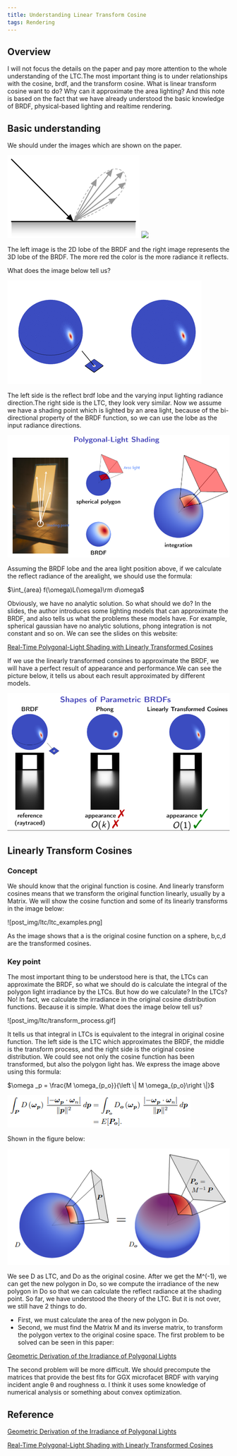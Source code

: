 ```yaml
---
title: Understanding Linear Transform Cosine
tags: Rendering
---
```


## Overview
I will not focus the details on the paper and pay more attention to the whole understanding of the LTC.The most important thing is to under relationships with the cosine, brdf, and the transform cosine. What is linear transform cosine want to do? Why can it approximate the area lighting? And this note is based on the fact that we have already understood the basic knowledge of BRDF, physical-based lighting and realtime rendering.

## Basic understanding
We should under the images which are shown on the paper.

![](post_img/ltc/lobe.PNG)
![](post_img/ltc/lobe_brdf.PNG.PNG)

The left image is the 2D lobe of the BRDF and the right image represents the 3D lobe of the BRDF. The more red the color is the more radiance it reflects. 

What does the image below tell us?

![](post_img/ltc/moving_lobe.gif)

The left side is the reflect brdf lobe and the varying input lighting radiance direction.The right side is the LTC, they look very similar.
Now we assume we have a shading point which is lighted by an area light, because of the bi-directional property of the BRDF function, so we can use the lobe as the input radiance directions.

![](post_img/ltc/poly_light_shading.PNG)

Assuming the BRDF lobe and the area light position above, if we calculate the reflect radiance of the arealight, we should use the formula:

$\int_{area} f(\omega)L(\omega)\rm d\omega$

Obviously, we have no analytic solution.
So what should we do?
In the slides, the author introduces some lighting models that can approximate the BRDF, and also tells us what the problems these models have. For example, spherical gaussian have no analytic solutions, phong integration is not constant and so on.
We can see the slides on this website:

[Real-Time Polygonal-Light Shading with Linearly Transformed Cosines](https://drive.google.com/file/d/0BzvWIdpUpRx_Z2pZWWFtam5xTFE/view?resourcekey=0-K9rJBtyrgGtxfP3XHDUCyQ)

If we use the linearly transformed consines to approximate the BRDF, we will have a perfect result of appearance and performance.We can see the picture below, it tells us about each result approximated by different models.

![](post_img/ltc/shapes_of_parametric_brdfs.PNG)

## Linearly Transform Cosines
### Concept
We should know that the original function is cosine. And linearly transform cosines means that we transform the original function linearly, usually by a Matrix.
We will show the cosine function and some of its linearly transforms in the image below:

![post_img/ltc/ltc_examples.png]

As the image shows that a is the original cosine function on a sphere, b,c,d are the transformed cosines.

### Key point
The most important thing to be understood here is that, the LTCs can approximate the BRDF, so what we should do is calculate the integral of the polygon light irradiance by the LTCs.
But how do we calculate? In the LTCs? No! In fact, we calculate the irradiance in the original cosine distribution functions. Because it is simple.
What does the image below tell us?

![post_img/ltc/transform_process.gif]

It tells us that integral in LTCs is equivalent to the integral in original cosine function. The left side is the LTC which approximates the BRDF, the middle is the transform process, and the right side is the original cosine distribution.
We could see not only the cosine function has been transformed, but also the polygon light has.
We express the image above using this formula:

$\omega _p = \frac{M \omega_{p_o}}{\left \| M \omega_{p_o}\right \|}$

![](post_img/ltc/integral_formula.png)


Shown in the figure below:

![](post_img/ltc/area_transform.png)

We see D as LTC, and Do as the original cosine. After we get the M^(-1), we can get the new polygon in Do, so we compute the irradiance of the new polygon in Do so that we can calculate the reflect radiance at the shading point.
So far, we have understood the theory of the LTC. But it is not over, we still have 2 things to do.
- First, we must calculate the area of the new polygon in Do.
- Second, we must find the Matrix M and its inverse matrix, to transform the polygon vertex to the original cosine space.
The first problem to be solved can be seen in this paper:

[Geometric Derivation of the Irradiance of Polygonal
Lights](https://hal.science/hal-01458129/document)

The second problem will be more difficult. We should precompute the matrices that provide the best fits for GGX microfacet BRDF with varying incident angle θ and roughness α. I think it uses some knowledge of numerical analysis or something about convex optimization.

## Reference
[Geometric Derivation of the Irradiance of Polygonal
Lights](https://hal.science/hal-01458129/document)

[Real-Time Polygonal-Light Shading with Linearly Transformed Cosines](https://drive.google.com/file/d/0BzvWIdpUpRx_Z2pZWWFtam5xTFE/view?resourcekey=0-K9rJBtyrgGtxfP3XHDUCyQ)
